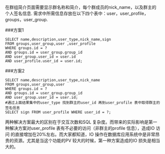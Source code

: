 在群组简介页面需要显示群名称和简介，每个群成员的nick_name，以及群主的个人签名信息.
需求中所需信息存放在以下四个表中：user，user_profile，groups，user_group.

###方案1 
```
SELECT name,description,user_type,nick_name,sign
FROM groups,user_group,user ,user_profile
WHERE groups.id = ?
AND groups.id = user_group.group_id
AND user_group.user_id = user.id
AND user_profile.user_id = user.id;
```

###方案2
```
SELECT name,description,user_type,nick_name
FROM groups,user_group,user
WHERE groups.id = ?
AND groups.id = user_group.group_id
AND user_group.user_id = user.id;
#通过上面结果集中的user_type 找到群主的user_id 再到user_profile 表中取得群主的签名信息
SELECT sign FROM user_profile WHERE user_id = ?;
```

两种解决方案最大的区别在于交互次数和SQL 复杂度。而带来的实际影响是第一种解决方案对user_profile 表有不必要的访问（非群主的profile 信息），造成IO 访问
的直接增加在20%左右。而大家都知道，IO 操作在数据库应用系统中是非常昂贵的资源。尤其是当这个功能的PV 较大的时候，第一种方案造成的IO 损失是相当大的。
